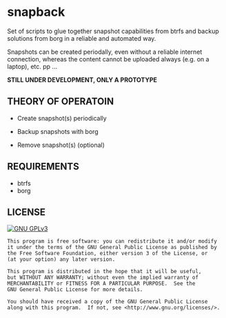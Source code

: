 # snapback

Set of scripts to glue together snapshot capabilities from btrfs and backup
solutions from borg in a reliable and automated way.

Snapshots can be created periodally, even without a reliable internet
connection, whereas the content cannot be uploaded always (e.g. on a
laptop), etc. pp ...

**STILL UNDER DEVELOPMENT, ONLY A PROTOTYPE**

## THEORY OF OPERATOIN

- Create snapshot(s) periodically

- Backup snapshots with borg

- Remove snapshot(s) (optional)

## REQUIREMENTS

- btrfs
- borg

## LICENSE

[![GNU GPLv3](http://www.gnu.org/graphics/gplv3-127x51.png "GNU GPLv3")](http://www.gnu.org/licenses/gpl.html)

    This program is free software: you can redistribute it and/or modify
    it under the terms of the GNU General Public License as published by
    the Free Software Foundation, either version 3 of the License, or
    (at your option) any later version.

    This program is distributed in the hope that it will be useful,
    but WITHOUT ANY WARRANTY; without even the implied warranty of
    MERCHANTABILITY or FITNESS FOR A PARTICULAR PURPOSE.  See the
    GNU General Public License for more details.

    You should have received a copy of the GNU General Public License
    along with this program.  If not, see <http://www.gnu.org/licenses/>.

